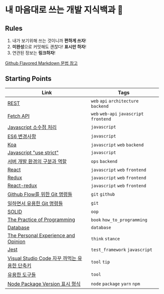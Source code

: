 # 내 마음대로 쓰는 개발 지식백과 📖

## Rules

1. 내가 보기위해 쓰는 것이니까 **편하게 쓰자**!
1. **미완성**으로 커밋해도 괜찮다! **표시만 하자**!
1. 연관된 정보는 **링크하자**!

[Github Flavored Markdown 문법 참고](https://guides.github.com/features/mastering-markdown/)

## Starting Points

| Link                                                                          | Tags                                    |
| ----------------------------------------------------------------------------- | --------------------------------------- |
| [REST](REST.md)                                                               | `web` `api` `architecture` `backend`    |
| [Fetch API](Fetch-API.md)                                                     | `web` `web-api` `javascript` `frontend` |
| [Javascript 소수점 처리](Javascript-소수점-처리.md)                           | `javascript`                            |
| [ES6 변경사항](ES6-변경사항.md)                                               | `javascript`                            |
| [Koa](Koa.md)                                                                 | `javascript` `web` `backend`            |
| [Javascript "use strict"](Javascript-use-strict.md)                           | `javascript`                            |
| [서버 개발 환경의 구분과 역할](서버-개발-환경의-구분과-역할.md)               | `ops` `backend`                         |
| [React](react/index.md)                                                       | `javascript` `web` `frontend`           |
| [Redux](Redux.md)                                                             | `javascript` `web` `frontend`           |
| [React-redux](React-redux.md)                                                 | `javascript` `web` `frontend`           |
| [Github Flow를 위한 Git 명령들](Github-Flow를-위한-Git-명령들.md)             | `git` `github`                          |
| [일하면서 유용한 Git 명령들](일하면서-유용한-Git-명령들.md)                   | `git`                                   |
| [SOLID](SOLID.md)                                                             | `oop`                                   |
| [The Practice of Programming](The-Practice-of-Programming.md)                 | `book` `how_to_programming`             |
| [Database](Database.md)                                                       | `database`                              |
| [The Personal Experience and Opinion](The-Personal-Experience-and-Opinion.md) | `think` `stance`                        |
| [Jest](Jest.md)                                                               | `test_framework` `javascript`           |
| [Visual Studio Code 자꾸 까먹는 유용한 단축키](VSC-shortcuts.md)              | `tool` `tip`                            |
| [유용한 도구들](유용한-도구들.md)                                             | `tool`                                  |
| [Node Package Version 표시 형식](Node-Package-Version-표시-형식.md)           | `node` `package` `yarn` `npm`           |
